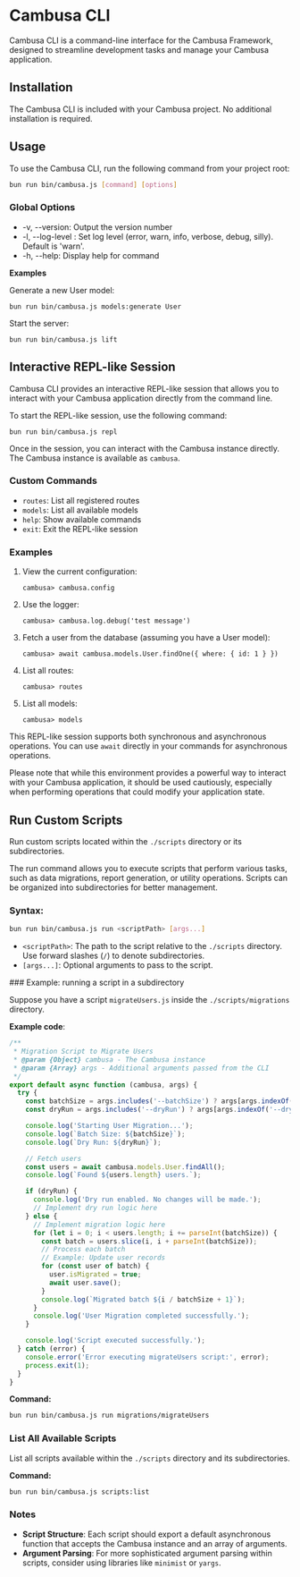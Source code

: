# Cambusa CLI

Cambusa CLI is a command-line interface for the Cambusa Framework, designed to streamline development tasks and manage your Cambusa application.

## Installation

The Cambusa CLI is included with your Cambusa project. No additional installation is required.

## Usage

To use the Cambusa CLI, run the following command from your project root:

```bash
bun run bin/cambusa.js [command] [options]
```

### Global Options

- -v, --version: Output the version number
- -l, --log-level <level>: Set log level (error, warn, info, verbose, debug, silly). Default is 'warn'.
- -h, --help: Display help for command

**Examples**

Generate a new User model:

`bun run bin/cambusa.js models:generate User`

Start the server:

`bun run bin/cambusa.js lift`

## Interactive REPL-like Session

Cambusa CLI provides an interactive REPL-like session that allows you to interact with your Cambusa application directly from the command line.

To start the REPL-like session, use the following command:

```
bun run bin/cambusa.js repl
```

Once in the session, you can interact with the Cambusa instance directly. The Cambusa instance is available as `cambusa`.

### Custom Commands

- `routes`: List all registered routes
- `models`: List all available models
- `help`: Show available commands
- `exit`: Exit the REPL-like session

### Examples

1. View the current configuration:

   ```
   cambusa> cambusa.config
   ```

2. Use the logger:

   ```
   cambusa> cambusa.log.debug('test message')
   ```

3. Fetch a user from the database (assuming you have a User model):

   ```
   cambusa> await cambusa.models.User.findOne({ where: { id: 1 } })
   ```

4. List all routes:

   ```
   cambusa> routes
   ```

5. List all models:
   ```
   cambusa> models
   ```

This REPL-like session supports both synchronous and asynchronous operations. You can use `await` directly in your commands for asynchronous operations.

Please note that while this environment provides a powerful way to interact with your Cambusa application, it should be used cautiously, especially when performing operations that could modify your application state.

##  Run Custom Scripts

Run custom scripts located within the `./scripts` directory or its subdirectories.

The run command allows you to execute scripts that perform various tasks, such as data migrations, report generation, or utility operations. Scripts can be organized into subdirectories for better management.

### Syntax:

```bash
bun run bin/cambusa.js run <scriptPath> [args...]
```

- `<scriptPath>`: The path to the script relative to the `./scripts` directory. Use forward slashes (`/`) to denote subdirectories.
- `[args...]`: Optional arguments to pass to the script.

### Example: running a script in a subdirectory

Suppose you have a script `migrateUsers.js` inside the `./scripts/migrations` directory.

**Example code**:

```js
/**
 * Migration Script to Migrate Users
 * @param {Object} cambusa - The Cambusa instance
 * @param {Array} args - Additional arguments passed from the CLI
 */
export default async function (cambusa, args) {
  try {
    const batchSize = args.includes('--batchSize') ? args[args.indexOf('--batchSize') + 1] : 100;
    const dryRun = args.includes('--dryRun') ? args[args.indexOf('--dryRun') + 1] === 'true' : false;

    console.log('Starting User Migration...');
    console.log(`Batch Size: ${batchSize}`);
    console.log(`Dry Run: ${dryRun}`);

    // Fetch users
    const users = await cambusa.models.User.findAll();
    console.log(`Found ${users.length} users.`);

    if (dryRun) {
      console.log('Dry run enabled. No changes will be made.');
      // Implement dry run logic here
    } else {
      // Implement migration logic here
      for (let i = 0; i < users.length; i += parseInt(batchSize)) {
        const batch = users.slice(i, i + parseInt(batchSize));
        // Process each batch
        // Example: Update user records
        for (const user of batch) {
          user.isMigrated = true;
          await user.save();
        }
        console.log(`Migrated batch ${i / batchSize + 1}`);
      }
      console.log('User Migration completed successfully.');
    }

    console.log('Script executed successfully.');
  } catch (error) {
    console.error('Error executing migrateUsers script:', error);
    process.exit(1);
  }
}
```

**Command:**

```bash
bun run bin/cambusa.js run migrations/migrateUsers
```

### List All Available Scripts

List all scripts available within the `./scripts` directory and its subdirectories.

**Command:**

```bash
bun run bin/cambusa.js scripts:list
```

### Notes

- **Script Structure**: Each script should export a default asynchronous function that accepts the Cambusa instance and an array of arguments.
- **Argument Parsing**: For more sophisticated argument parsing within scripts, consider using libraries like `minimist` or `yargs`.
